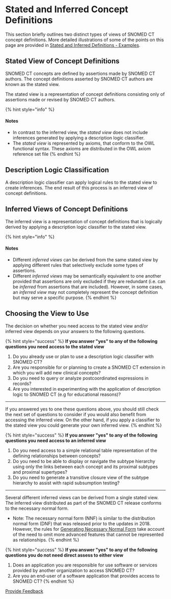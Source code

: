 # Stated and Inferred Concept Definitions

This section briefly outlines two distinct types of views of SNOMED CT concept definitions. More detailed illustrations of some of the points on this page are provided in [Stated and Inferred Definitions - Examples](broken-reference).

## Stated View of Concept Definitions

SNOMED CT concepts are defined by assertions made by SNOMED CT authors. The concept definitions asserted by SNOMED CT authors are known as the stated view.

The stated view is a representation of concept definitions consisting only of assertions made or revised by SNOMED CT authors.

{% hint style="info" %}
#### Notes

* In contrast to the inferred view, the _stated view_ does not include inferences generated by applying a description logic classifier.
* The _stated view_ is represented by axioms, that conform to the OWL functional syntax. These axioms are distributed in the OWL axiom reference set file
{% endhint %}

## Description Logic Classification

A description logic classifier can apply logical rules to the stated view to create inferences. The end result of this process is an inferred view of concept definitions.

## Inferred Views of Concept Definitions

The inferred view is a representation of concept definitions that is logically derived by applying a description logic classifier to the stated view.

{% hint style="info" %}
#### Notes

* Different _inferred views_ can be derived from the same stated view by applying different rules that selectively exclude some types of assertions.
* Different _inferred views_ may be semantically equivalent to one another provided that assertions are only excluded if they are redundant (i.e. can be _inferred_ from assertions that are included). However, in some cases, an _inferred view_ may not completely represent the concept definition but may serve a specific purpose.
{% endhint %}

## Choosing the View to Use

The decision on whether you need access to the stated view and/or inferred view depends on your answers to the following questions.

{% hint style="success" %}
**If you answer "yes" to any of the following questions you need access to the stated view**

1. Do you already use or plan to use a description logic classifier with SNOMED CT?
2. Are you responsible for or planning to create a SNOMED CT extension in which you will add new clinical concepts?
3. Do you need to query or analyze postcoordinated expressions in records?
4. Are you interested in experimenting with the application of description logic to SNOMED CT (e.g for educational reasons)?

***

If you answered yes to one these questions above, you should still check the next set of questions to consider if you would also benefit from accessing the inferred view. On the other hand, if you apply a classifier to the stated view you could generate your own inferred view.
{% endhint %}

{% hint style="success" %}
**If you answer "yes" to any of the following questions you need access to an inferred view**

1. Do you need access to a simple relational table representation of the defining relationships between concepts?
2. Do you need to be able to display or navigate the subtype hierarchy using only the links between each concept and its proximal subtypes and proximal supertypes?
3. Do you need to generate a transitive closure view of the subtype hierarchy to assist with rapid subsumption testing?

***

Several different inferred views can be derived from a single stated view. The inferred view distributed as part of the SNOMED CT release conforms to the necessary normal form.

* Note:  The necessary normal form (NNF) is similar to the distribution normal form (DNF) that was released prior to the updates in 2018. However, the rules for [Generating Necessary Normal Form](https://app.gitbook.com/s/UVgNFMSypqSsi48DpFEe/design-considerations/2.5-generating-necessary-normal-form-relationships-from-the-owl-refsets) take account of the need to omit more advanced features that cannot be represented as relationships.
{% endhint %}

{% hint style="success" %}
**If you answer "yes" to any of the following questions you do not need direct assess to either view**

1. Does an application you are responsible for use software or services provided by another organization to access SNOMED CT?
2. Are you an end-user of a software application that provides access to SNOMED CT?
{% endhint %}






<a href="https://docs.google.com/forms/d/e/1FAIpQLScTmbZIf0UEQwYDkY27EEWBkaiYkHSbR0_9DmFrMLXoQLyL7Q/viewform?usp=pp_url&entry.1767247133=Release+File+Specification&entry.670899847=Stated%20and%20Inferred%20Concept%20Definitions" class="button primary">Provide Feedback</a>
